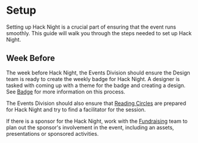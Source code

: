 # Setup

Setting up Hack Night is a crucial part of ensuring that the event runs smoothly. This guide will walk you through the
steps needed to set up Hack Night.

## Week Before

The week before Hack Night, the Events Division should ensure the Design team is ready to create the weekly badge for
Hack Night. A designer is tasked with coming up with a theme for the badge and creating a design. See [Badge](../../design/badges/README.md)
for more information on this process.

The Events Division should also ensure that [Reading Circles](./circles/README.md) are prepared for Hack Night and try
to find a facilitator for the session.

If there is a sponsor for the Hack Night, work with the [Fundraising](../../comms/fundraising/README.md) team to plan
out the sponsor's involvement in the event, including an assets, presentations or sponsored activities.
